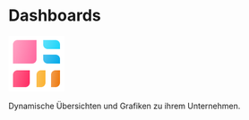 # Dashboards
![icons_odoo_board](assets/icons_odoo_board.png)

Dynamische Übersichten und Grafiken zu ihrem Unternehmen.